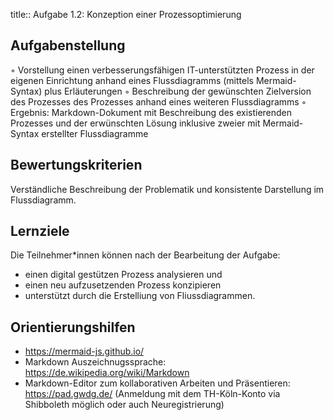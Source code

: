 title:: Aufgabe 1.2: Konzeption einer Prozessoptimierung

## Aufgabenstellung
◦ Vorstellung einen verbesserungsfähigen IT-unterstützten Prozess in der eigenen Einrichtung anhand eines Flussdiagramms (mittels Mermaid-Syntax) plus Erläuterungen
◦ Beschreibung der gewünschten Zielversion des Prozesses des Prozesses anhand eines weiteren Flussdiagramms
◦ Ergebnis: Markdown-Dokument mit Beschreibung des existierenden Prozesses und der erwünschten Lösung inklusive zweier mit Mermaid-Syntax erstellter Flussdiagramme
## Bewertungskriterien
Verständliche Beschreibung der Problematik und konsistente Darstellung im Flussdiagramm.
## Lernziele
Die Teilnehmer*innen können nach der Bearbeitung der Aufgabe:
  * einen digital gestützen Prozess analysieren und
  * einen neu aufzusetzenden Prozess konzipieren
  * unterstützt durch die Erstelliung von Fliussdiagrammen.
## Orientierungshilfen
* https://mermaid-js.github.io/ 
* Markdown Auszeichnugssprache: https://de.wikipedia.org/wiki/Markdown 
* Markdown-Editor zum kollaborativen Arbeiten und Präsentieren: https://pad.gwdg.de/ (Anmeldung mit dem TH-Köln-Konto via Shibboleth möglich oder auch Neuregistrierung)